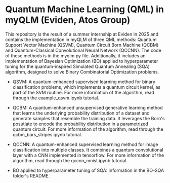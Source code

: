 # Quantum Machine Learning (QML) in myQLM (Eviden, Atos Group)

This repository is the result of a summer internship at Eviden in 2025 and contains the implementation in myQLM of three QML methods: Quantum Support Vector Machine (QSVM), Quantum Circuit Born Machine (QCBM) and Quantum-Classical Convolutional Neural Network (QCCNN). The code of these methods is in the myqlm.py file. Additionally, it includes an implementation of Bayesian Optimization (BO) applied to hyperparameter tuning for the quantum-inspired Simulated Quantum Annealing (SQA) algorithm, designed to solve Binary Combinatorial Optimization problems.

- QSVM: A quantum-enhanced supervised learning method for binary classification problems, which implements a quantum circuit kernel, as part of the SVM routine. For more information of the algorithm, read through the example_qsvm.ipynb tutorial.

- QCBM: A quantum-enhanced unsupervised generative learning method that learns the underlying probability distribution of a dataset and generate samples that resemble the training data. It leverages the Born's posutlate to encode the probability distribution in a parametrized quantum circuit. For more information of the algorithm, read through the qcbm_bars_stripes.ipynb tutorial.

- QCCNN: A quantum-enhanced supervised learning method for image classification into multiple classes. It combines a quantum convolutional layer with a CNN implemented in tensorflow. For more information of the algorithm, read through the qccnn_mnist.ipynb tutorial.

- BO applied to hyperparameter tuning of SQA: Information in the BO-SQA folder's README.
